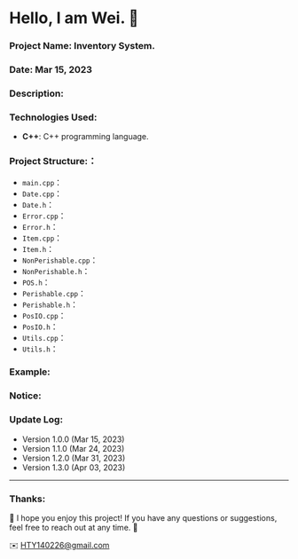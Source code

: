 Hello, I am Wei. 📌
======

### Project Name: Inventory System.

### Date:  Mar 15, 2023

### Description:

### Technologies Used:
- **C++**: C++ programming language.  

### Project Structure:：
- `main.cpp`：
- `Date.cpp`：
- `Date.h`：
- `Error.cpp`：
- `Error.h`：
- `Item.cpp`：
- `Item.h`：
- `NonPerishable.cpp`：
- `NonPerishable.h`：
- `POS.h`：
- `Perishable.cpp`：
- `Perishable.h`：
- `PosIO.cpp`：
- `PosIO.h`：
- `Utils.cpp`：
- `Utils.h`：

### Example:


### Notice:


### Update Log:
- Version 1.0.0 (Mar 15, 2023)
- Version 1.1.0 (Mar 24, 2023)
- Version 1.2.0 (Mar 31, 2023)
- Version 1.3.0 (Apr 03, 2023)

***
### Thanks:

📌 I hope you enjoy this project! If you have any questions or suggestions, feel free to reach out at any time. 📌

✉️ HTY140226@gmail.com


